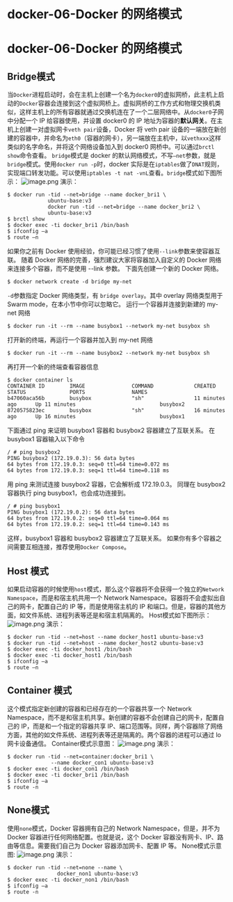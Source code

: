 # docker-06-Docker 的网络模式

# docker-06-Docker 的网络模式

## Bridge模式

当`Docker`进程启动时，会在主机上创建一个名为`docker0`的虚拟网桥，此主机上启动的`Docker`容器会连接到这个虚拟网桥上。虚拟网桥的工作方式和物理交换机类似，这样主机上的所有容器就通过交换机连在了一个二层网络中。从`docker0`子网中分配一个 IP 给容器使用，并设置 docker0 的 IP 地址为容器的**默认网关**。在主机上创建一对虚拟网卡`veth pair`设备，Docker 将 veth pair 设备的一端放在新创建的容器中，并命名为`eth0`（容器的网卡），另一端放在主机中，以`vethxxx`这样类似的名字命名，并将这个网络设备加入到 docker0 网桥中。可以通过`brctl show`命令查看。
`bridge`模式是 docker 的默认网络模式，不写`–net`参数，就是`bridge`模式。使用`docker run -p`时，docker 实际是在`iptables`做了`DNAT`规则，实现端口转发功能。可以使用`iptables -t nat -vnL`查看。`bridge`模式如下图所示：
![image.png](https://cdn.nlark.com/yuque/0/2019/png/372898/1566579977486-5452f448-6ca5-42b3-addb-eab15c2383cf.png#align=left&display=inline&height=492&name=image.png&originHeight=656&originWidth=584&size=73415&status=done&width=438)
演示：

```shell
$ docker run -tid --net=bridge --name docker_bri1 \
             ubuntu-base:v3
             docker run -tid --net=bridge --name docker_bri2 \
             ubuntu-base:v3 
$ brctl show
$ docker exec -ti docker_bri1 /bin/bash
$ ifconfig –a
$ route –n
```

如果你之前有 Docker 使用经验，你可能已经习惯了使用`--link`参数来使容器互联。
随着 Docker 网络的完善，强烈建议大家将容器加入自定义的 Docker 网络来连接多个容器，而不是使用 --link 参数。
下面先创建一个新的 Docker 网络。

```shell
$ docker network create -d bridge my-net
```

`-d`参数指定 Docker 网络类型，有 `bridge overlay`。其中 overlay 网络类型用于 Swarm mode，在本小节中你可以忽略它。
运行一个容器并连接到新建的 my-net 网络

```shell
$ docker run -it --rm --name busybox1 --network my-net busybox sh
```

打开新的终端，再运行一个容器并加入到 my-net 网络

```shell
$ docker run -it --rm --name busybox2 --network my-net busybox sh
```

再打开一个新的终端查看容器信息

```shell
$ docker container ls
CONTAINER ID        IMAGE               COMMAND             CREATED             STATUS              PORTS               NAMES
b47060aca56b        busybox             "sh"                11 minutes ago      Up 11 minutes                           busybox2
8720575823ec        busybox             "sh"                16 minutes ago      Up 16 minutes                           busybox1
```

下面通过 ping 来证明 busybox1 容器和 busybox2 容器建立了互联关系。
在 busybox1 容器输入以下命令

```shell
/ # ping busybox2
PING busybox2 (172.19.0.3): 56 data bytes
64 bytes from 172.19.0.3: seq=0 ttl=64 time=0.072 ms
64 bytes from 172.19.0.3: seq=1 ttl=64 time=0.118 ms
```

用 ping 来测试连接 busybox2 容器，它会解析成 172.19.0.3。
同理在 busybox2 容器执行 ping busybox1，也会成功连接到。

```shell
/ # ping busybox1
PING busybox1 (172.19.0.2): 56 data bytes
64 bytes from 172.19.0.2: seq=0 ttl=64 time=0.064 ms
64 bytes from 172.19.0.2: seq=1 ttl=64 time=0.143 ms
```

这样，busybox1 容器和 busybox2 容器建立了互联关系。
如果你有多个容器之间需要互相连接，推荐使用`Docker Compose`。

## Host 模式

如果启动容器的时候使用`host`模式，那么这个容器将不会获得一个独立的`Network Namespace`，而是和宿主机共用一个 Network Namespace。容器将不会虚拟出自己的网卡，配置自己的 IP 等，而是使用宿主机的 IP 和端口。但是，容器的其他方面，如文件系统、进程列表等还是和宿主机隔离的。
Host模式如下图所示：
![image.png](https://cdn.nlark.com/yuque/0/2019/png/372898/1566580121654-474c2362-3a3b-4394-9d05-4c60b2fe6946.png#align=left&display=inline&height=519&name=image.png&originHeight=692&originWidth=614&size=44109&status=done&width=461)
演示：

```shell
$ docker run -tid --net=host --name docker_host1 ubuntu-base:v3
$ docker run -tid --net=host --name docker_host2 ubuntu-base:v3
$ docker exec -ti docker_host1 /bin/bash
$ docker exec -ti docker_host1 /bin/bash
$ ifconfig –a
$ route –n
```

## Container 模式

这个模式指定新创建的容器和已经存在的一个容器共享一个 Network Namespace，而不是和宿主机共享。新创建的容器不会创建自己的网卡，配置自己的 IP，而是和一个指定的容器共享 IP、端口范围等。同样，两个容器除了网络方面，其他的如文件系统、进程列表等还是隔离的。两个容器的进程可以通过 lo 网卡设备通信。
Container模式示意图：
![image.png](https://cdn.nlark.com/yuque/0/2019/png/372898/1566580145956-08ac284d-76bb-42e3-89c2-23bef36e2557.png#align=left&display=inline&height=521&name=image.png&originHeight=694&originWidth=616&size=68024&status=done&width=462)
演示：

```shell
$ docker run -tid --net=container:docker_bri1 \
              --name docker_con1 ubuntu-base:v3
$ docker exec -ti docker_con1 /bin/bash
$ docker exec -ti docker_bri1 /bin/bash
$ ifconfig –a
$ route -n
```

## None模式

使用`none`模式，Docker 容器拥有自己的 Network Namespace，但是，并不为Docker 容器进行任何网络配置。也就是说，这个 Docker 容器没有网卡、IP、路由等信息。需要我们自己为 Docker 容器添加网卡、配置 IP 等。
None模式示意图:
![image.png](https://cdn.nlark.com/yuque/0/2019/png/372898/1566580163764-7afafea8-f0e8-46ad-8e12-dd5f19bacc82.png#align=left&display=inline&height=520&name=image.png&originHeight=693&originWidth=619&size=35668&status=done&width=464)
演示：

```shell
$ docker run -tid --net=none --name \
                docker_non1 ubuntu-base:v3
$ docker exec -ti docker_non1 /bin/bash
$ ifconfig –a
$ route -n
```




